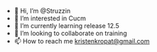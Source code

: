 - 👋 Hi, I’m @Struzzin
- 👀 I’m interested in Cucm
- 🌱 I’m currently learning release 12.5
- 💞️ I’m looking to collaborate on training
- 📫 How to reach me kristenkropat@gmail.com 

<!---
Struzzin/Struzzin is a ✨ special ✨ repository because its `README.md` (this file) appears on your GitHub profile.
You can click the Preview link to take a look at your changes.
--->
